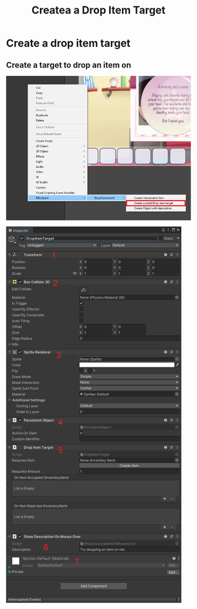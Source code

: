 ﻿---
uid: create_drop_item_target
title: Createa a Drop Item Target
---
# Create a drop item target

## Create a target to drop an item on

![Right click in hierarchy and select MoxieJam/StoryFramework/Create Drop Item target](../../resources/images/CreateDropItemTarget.png)

![Configure item in window](../../resources/images/DropItemTarget.png)
